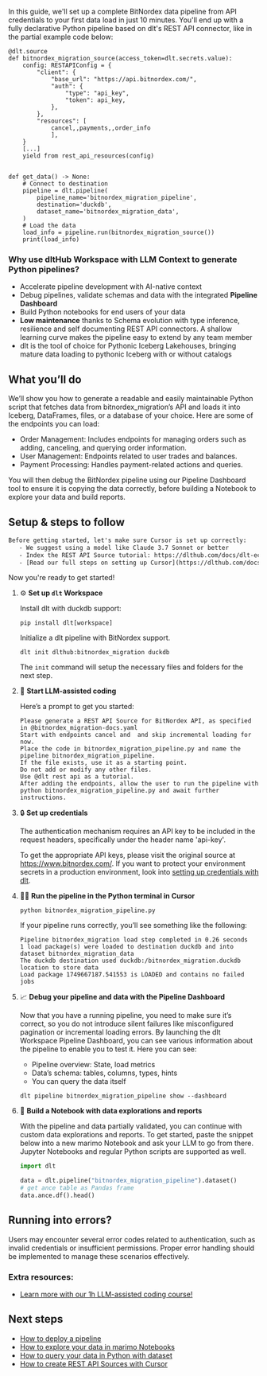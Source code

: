 In this guide, we'll set up a complete BitNordex data pipeline from API credentials to your first data load in just 10 minutes. You'll end up with a fully declarative Python pipeline based on dlt's REST API connector, like in the partial example code below:

```python-outcome
@dlt.source
def bitnordex_migration_source(access_token=dlt.secrets.value):
    config: RESTAPIConfig = {
        "client": {
            "base_url": "https://api.bitnordex.com/",
            "auth": {
                "type": "api_key",
                "token": api_key,
            },
        },
        "resources": [
            cancel,,payments,,order_info
            ],
    }
    [...]
    yield from rest_api_resources(config)


def get_data() -> None:
    # Connect to destination
    pipeline = dlt.pipeline(
        pipeline_name='bitnordex_migration_pipeline',
        destination='duckdb',
        dataset_name='bitnordex_migration_data', 
    )
    # Load the data
    load_info = pipeline.run(bitnordex_migration_source())
    print(load_info) 
```

### Why use dltHub Workspace with LLM Context to generate Python pipelines?

- Accelerate pipeline development with AI-native context
- Debug pipelines, validate schemas and data with the integrated **Pipeline Dashboard**
- Build Python notebooks for end users of your data
- **Low maintenance** thanks to Schema evolution with type inference, resilience and self documenting REST API connectors. A shallow learning curve makes the pipeline easy to extend by any team member
- dlt is the tool of choice for Pythonic Iceberg Lakehouses, bringing mature data loading to pythonic Iceberg with or without catalogs

## What you’ll do

We’ll show you how to generate a readable and easily maintainable Python script that fetches data from bitnordex_migration’s API and loads it into Iceberg, DataFrames, files, or a database of your choice. Here are some of the endpoints you can load:

- Order Management: Includes endpoints for managing orders such as adding, canceling, and querying order information.
- User Management: Endpoints related to user trades and balances.
- Payment Processing: Handles payment-related actions and queries.

You will then debug the BitNordex pipeline using our Pipeline Dashboard tool to ensure it is copying the data correctly, before building a Notebook to explore your data and build reports.

## Setup & steps to follow

```default
Before getting started, let's make sure Cursor is set up correctly:
   - We suggest using a model like Claude 3.7 Sonnet or better
   - Index the REST API Source tutorial: https://dlthub.com/docs/dlt-ecosystem/verified-sources/rest_api/ and add it to context as **@dlt rest api**
   - [Read our full steps on setting up Cursor](https://dlthub.com/docs/dlt-ecosystem/llm-tooling/cursor-restapi#23-configuring-cursor-with-documentation)
```

Now you're ready to get started!

1. ⚙️ **Set up `dlt` Workspace**
    
    Install dlt with duckdb support:
    ```shell
    pip install dlt[workspace]
    ```

    Initialize a dlt pipeline with BitNordex support.
    ```shell
    dlt init dlthub:bitnordex_migration duckdb
    ```

    The `init` command will setup the necessary files and folders for the next step.
    
2. 🤠 **Start LLM-assisted coding**
    
    Here’s a prompt to get you started:
    
    ```prompt
    Please generate a REST API Source for BitNordex API, as specified in @bitnordex_migration-docs.yaml 
    Start with endpoints cancel and  and skip incremental loading for now. 
    Place the code in bitnordex_migration_pipeline.py and name the pipeline bitnordex_migration_pipeline. 
    If the file exists, use it as a starting point. 
    Do not add or modify any other files. 
    Use @dlt rest api as a tutorial. 
    After adding the endpoints, allow the user to run the pipeline with python bitnordex_migration_pipeline.py and await further instructions.
    ```

    
3. 🔒 **Set up credentials** 
    
    The authentication mechanism requires an API key to be included in the request headers, specifically under the header name 'api-key'.
    
    To get the appropriate API keys, please visit the original source at https://www.bitnordex.com/.
    If you want to protect your environment secrets in a production environment, look into [setting up credentials with dlt](https://dlthub.com/docs/walkthroughs/add_credentials).
    
4. 🏃‍♀️ **Run the pipeline in the Python terminal in Cursor**
    
    ```shell
    python bitnordex_migration_pipeline.py
    ```
    
    If your pipeline runs correctly, you’ll see something like the following:
    
    ```shell
    Pipeline bitnordex_migration load step completed in 0.26 seconds
    1 load package(s) were loaded to destination duckdb and into dataset bitnordex_migration_data
    The duckdb destination used duckdb:/bitnordex_migration.duckdb location to store data
    Load package 1749667187.541553 is LOADED and contains no failed jobs
    ```
    
5. 📈 **Debug your pipeline and data with the Pipeline Dashboard**

    Now that you have a running pipeline, you need to make sure it’s correct, so you do not introduce silent failures like misconfigured pagination or incremental loading errors. By launching the dlt Workspace Pipeline Dashboard, you can see various information about the pipeline to enable you to test it. Here you can see:
    - Pipeline overview: State, load metrics
    - Data’s schema: tables, columns, types, hints
    - You can query the data itself
    
    ```shell
    dlt pipeline bitnordex_migration_pipeline show --dashboard
    ```
    
6. 🐍 **Build a Notebook with data explorations and reports**

    With the pipeline and data partially validated, you can continue with custom data explorations and reports. To get started, paste the snippet below into a new marimo Notebook and ask your LLM to go from there. Jupyter Notebooks and regular Python scripts are supported as well.

    
    ```python
    import dlt

   data = dlt.pipeline("bitnordex_migration_pipeline").dataset()
   # get ance table as Pandas frame
   data.ance.df().head()
    ```

## Running into errors?

Users may encounter several error codes related to authentication, such as invalid credentials or insufficient permissions. Proper error handling should be implemented to manage these scenarios effectively.

### Extra resources:

- [Learn more with our 1h LLM-assisted coding course!](https://www.youtube.com/watch?v=GGid70rnJuM)

## Next steps

- [How to deploy a pipeline](https://dlthub.com/docs/walkthroughs/deploy-a-pipeline)
- [How to explore your data in marimo Notebooks](https://dlthub.com/docs/general-usage/dataset-access/marimo)
- [How to query your data in Python with dataset](https://dlthub.com/docs/general-usage/dataset-access/dataset)
- [How to create REST API Sources with Cursor](https://dlthub.com/docs/dlt-ecosystem/llm-tooling/cursor-restapi)
